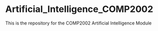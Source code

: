 # Artificial_Intelligence_COMP2002
This is the repository for the COMP2002 Artificial Intelligence Module
